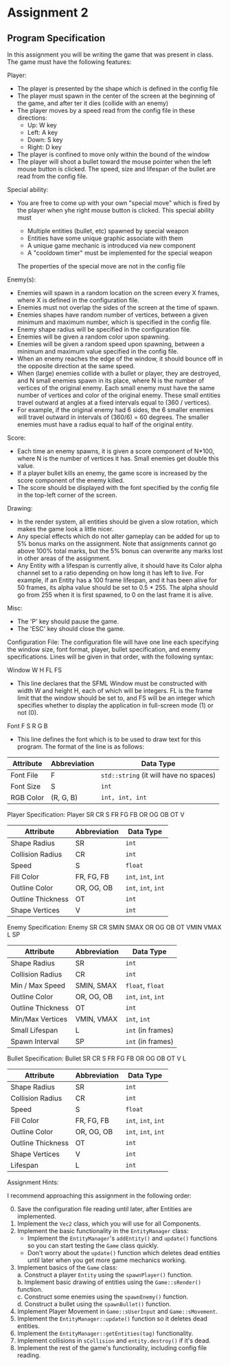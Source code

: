 # Assignment 2

## Program Specification

In this assignment you will be writing the game that was present in class.
The game must have the following features:

Player:

- The player is presented by the shape which is defined in the config file
- The player must spawn in the center of the screen at the beginning of the game, and after ter it dies (collide with an enemy)
- The player moves by a speed read from the config file in these directions:
  - Up: W key
  - Left: A key
  - Down: S key
  - Right: D key
- The player is confined to move only within the bound of the window
- The player will shoot a bullet toward the mouse pointer when the left mouse button is clicked. The speed, size and lifespan of the bullet are read from the config file.

Special ability:

- You are free to come up with your own "special move" which is fired by the player when yhe right mouse button is clicked. This special ability must
  - Multiple entities (bullet, etc) spawned by special weapon
  - Entities have some unique graphic associate with them
  - A unique game mechanic is introduced via new component
  - A "cooldown timer" must be implemented for the special weapon

  The properties of the special move are not in the config file
  
Enemy(s):

- Enemies will spawn in a random location on the screen every X frames, where X is defined in the configuration file.
- Enemies must not overlap the sides of the screen at the time of spawn.
- Enemies shapes have random number of vertices, between a given minimum and maximum number, which is specified in the config file.
- Enemy shape radius will be specified in the configuration file.
- Enemies will be given a random color upon spawning.
- Enemies will be given a random speed upon spawning, between a minimum and maximum value specified in the config file.
- When an enemy reaches the edge of the window, it should bounce off in the opposite direction at the same speed.
- When (large) enemies collide with a bullet or player, they are destroyed, and N small enemies spawn in its place, where N is the number of vertices of the original enemy. Each small enemy must have the same number of vertices and color of the original enemy. These small entities travel outward at angles at a fixed intervals equal to (360 / vertices).
- For example, if the original enemy had 6 sides, the 6 smaller enemies will travel outward in intervals of (360/6) = 60 degrees. The smaller enemies must have a radius equal to half of the original entity.

Score:

- Each time an enemy spawns, it is given a score component of N*100, where N is the number of vertices it has. Small enemies get double this value.
- If a player bullet kills an enemy, the game score is increased by the score component of the enemy killed.
- The score should be displayed with the font specified by the config file in the top-left corner of the screen.

Drawing:

- In the render system, all entities should be given a slow rotation, which makes the game look a little nicer.
- Any special effects which do not alter gameplay can be added for up to 5% bonus marks on the assignment. Note that assignments cannot go above 100% total marks, but the 5% bonus can overwrite any marks lost in other areas of the assignment.
- Any Entity with a lifespan is currently alive, it should have its Color alpha channel set to a ratio depending on how long it has left to live. For example, if an Entity has a 100 frame lifespan, and it has been alive for 50 frames, its alpha value should be set to 0.5 * 255. The alpha should go from 255 when it is first spawned, to 0 on the last frame it is alive.

Misc:

- The 'P' key should pause the game.
- The 'ESC' key should close the game.

Configuration File:
The configuration file will have one line each specifying the window size, font format, player, bullet specification, and enemy specifications. Lines will be given in that order, with the following syntax:

Window W H FL FS

- This line declares that the SFML Window must be constructed with width W and height H, each of which will be integers. FL is the frame limit that the window should be set to, and FS will be an integer which specifies whether to display the application in full-screen mode (1) or not (0).

Font F S R G B

- This line defines the font which is to be used to draw text for this program.
The format of the line is as follows:

| Attribute   | Abbreviation | Data Type                              |
|-------------|--------------|----------------------------------------|
| Font File   | F            | `std::string` (it will have no spaces) |
| Font Size   | S            | `int`                                  |
| RGB Color   | (R, G, B)    | `int, int, int`                        |

Player Specification:
Player SR CR S FR FG FB OR OG OB OT V

| Attribute           | Abbreviation | Data Type           |
|---------------------|--------------|---------------------|
| Shape Radius        | SR           | `int`               |
| Collision Radius    | CR           | `int`               |
| Speed               | S            | `float`             |
| Fill Color          | FR, FG, FB   | `int`, `int`, `int` |
| Outline Color       | OR, OG, OB   | `int`, `int`, `int` |
| Outline Thickness   | OT           | `int`               |
| Shape Vertices      | V            | `int`               |

Enemy Specification:
Enemy SR CR SMIN SMAX OR OG OB OT VMIN VMAX L SP

|Attribute            | Abbreviation | Data Type           |
|---------------------|--------------|---------------------|
|Shape Radius         | SR           | `int`               |
|Collision Radius     | CR           | `int`               |
|Min / Max Speed      | SMIN, SMAX   | `float`, `float`    |
|Outline Color        | OR, OG, OB   | `int`, `int`, `int` |
|Outline Thickness    | OT           | `int`               |
|Min/Max Vertices     | VMIN, VMAX   | `int`, `int`        |
|Small Lifespan       | L            | `int` (in frames)   |
|Spawn Interval       | SP           | `int` (in frames)   |

Bullet Specification:
Bullet SR CR S FR FG FB OR OG OB OT V L

| Attribute         | Abbreviation | Data Type           |
|-------------------|--------------|---------------------|
| Shape Radius      | SR           | `int`               |
| Collision Radius  | CR           | `int`               |
| Speed             | S            | `float`             |
| Fill Color        | FR, FG, FB   | `int`, `int`, `int` |
| Outline Color     | OR, OG, OB   | `int`, `int`, `int` |
| Outline Thickness | OT           | `int`               |
| Shape Vertices    | V            | `int`               |
| Lifespan          | L            | `int`               |

Assignment Hints:

I recommend approaching this assignment in the following order:

0. Save the configuration file reading until later, after Entities are implemented.  
1. Implement the `Vec2` class, which you will use for all Components.  
2. Implement the basic functionality in the `EntityManager` class:  
   - Implement the `EntityManager`'s `addEntity()` and `update()` functions so you can start testing the `Game` class quickly.  
   - Don't worry about the `update()` function which deletes dead entities until later when you get more game mechanics working.  
3. Implement basics of the `Game` class:  
   a. Construct a player `Entity` using the `spawnPlayer()` function.  
   b. Implement basic drawing of entities using the `Game::sRender()` function.  
   c. Construct some enemies using the `spawnEnemy()` function.  
   d. Construct a bullet using the `spawnBullet()` function.  
4. Implement Player Movement in `Game::sUserInput` and `Game::sMovement`.  
5. Implement the `EntityManager::update()` function so it deletes dead entities.  
6. Implement the `EntityManager::getEntities(tag)` functionality.  
7. Implement collisions in `sCollision` and `entity.destroy()` if it's dead.  
8. Implement the rest of the game's functionality, including config file reading.  

